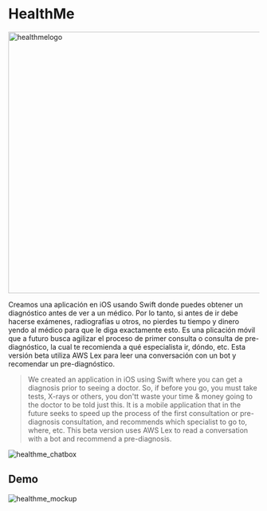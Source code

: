 # HealthMe
<img width="524" alt="healthmelogo" src="https://user-images.githubusercontent.com/31099183/116835715-b0380100-ab91-11eb-9691-26ee3f886046.png">

Creamos una aplicación en iOS usando Swift donde puedes obtener un diagnóstico antes de ver a un médico. Por lo tanto, si antes de ir debe hacerse exámenes, radiografías u otros, no pierdes tu tiempo y dinero yendo al médico para que le diga exactamente esto. Es una plicación móvil que a futuro busca agilizar el proceso de primer consulta o consulta de pre-diagnóstico, la cual te recomienda a qué especialista ir, dóndo, etc.  Esta versión beta utiliza AWS Lex para leer una conversación con un bot y recomendar un pre-diagnóstico. 

> We created an application in iOS using Swift where you can get a diagnosis prior to seeing a doctor. So, if before you go, you must take tests, X-rays or others, you don'tt waste your time & money going to the doctor to be told just this. It is a mobile application that in the future seeks to speed up the process of the first consultation or pre-diagnosis consultation, and recommends which specialist to go to, where, etc. This beta version uses AWS Lex to read a conversation with a bot and recommend a pre-diagnosis.

![healthme_chatbox](https://user-images.githubusercontent.com/31099183/116835718-b29a5b00-ab91-11eb-86ca-64f9e9dac29c.gif)

## Demo
![healthme_mockup](https://user-images.githubusercontent.com/31099183/116835722-b5954b80-ab91-11eb-8085-351794a7f350.gif)
